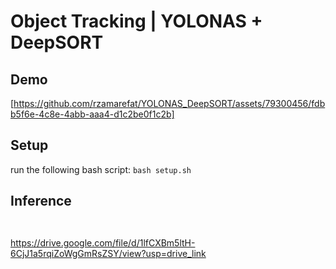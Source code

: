 # Object Tracking | YOLONAS + DeepSORT

## Demo
[https://github.com/rzamarefat/YOLONAS_DeepSORT/assets/79300456/fdbb5f6e-4c8e-4abb-aaa4-d1c2be0f1c2b]
## Setup
run the following bash script:
`
bash setup.sh
`
## Inference
`
`


https://drive.google.com/file/d/1lfCXBm5ltH-6CjJ1a5rqiZoWgGmRsZSY/view?usp=drive_link